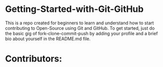 # Getting-Started-with-Git-GitHub
This is a repo created for beginners to learn and understand how to start contributing to Open-Source using Git and GitHub. To get started, just do the basic gig of fork-clone-commit-push by adding your profile and a brief bio about yourself in the README.md file.

# Contributors:


